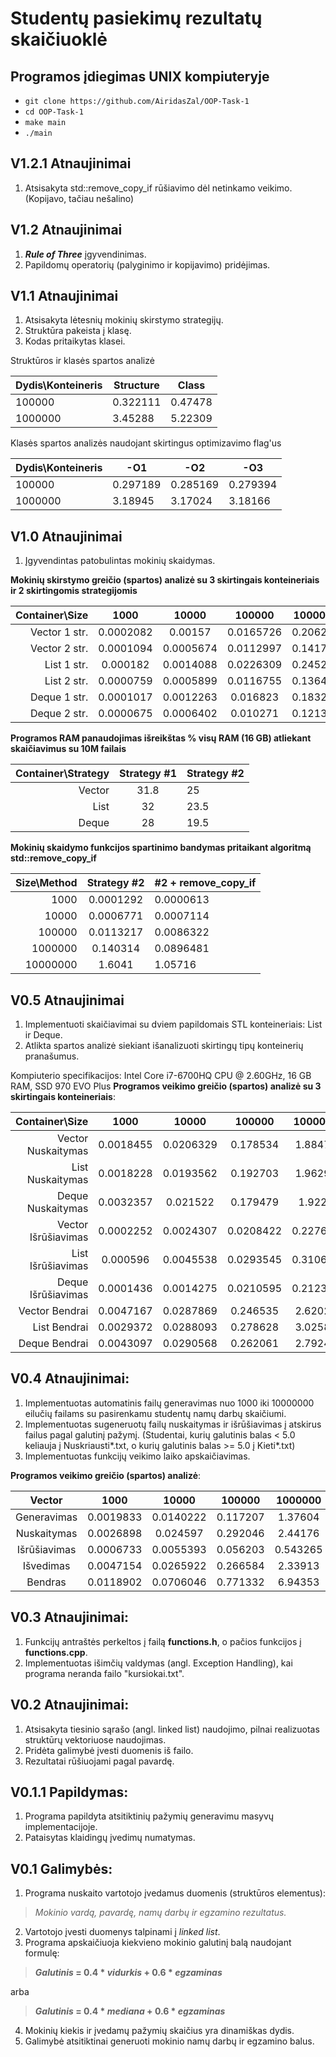 # Studentų pasiekimų rezultatų skaičiuoklė

## Programos įdiegimas UNIX kompiuteryje

- `git clone https://github.com/AiridasZal/OOP-Task-1`
- `cd OOP-Task-1`
- `make main`
- `./main`

## V1.2.1 Atnaujinimai

1. Atsisakyta std::remove_copy_if rūšiavimo dėl netinkamo veikimo. (Kopijavo, tačiau nešalino)

## V1.2 Atnaujinimai

1. ***Rule of Three*** įgyvendinimas.
2. Papildomų operatorių (palyginimo ir kopijavimo) pridėjimas.

## V1.1 Atnaujinimai

1. Atsisakyta lėtesnių mokinių skirstymo strategijų.
2. Struktūra pakeista į klasę.
3. Kodas pritaikytas klasei.

Struktūros ir klasės spartos analizė

| Dydis\Konteineris | Structure | Class   |
|-------------------|-----------|---------|
| 100000            | 0.322111  | 0.47478 |
| 1000000           | 3.45288   | 5.22309 |

Klasės spartos analizės naudojant skirtingus optimizavimo flag'us

| Dydis\Konteineris | -O1      | -O2      | -O3      |
|-------------------|----------|----------|----------|
| 100000            | 0.297189 | 0.285169 | 0.279394 |
| 1000000           | 3.18945  | 3.17024  | 3.18166  |

## V1.0 Atnaujinimai

1. Įgyvendintas patobulintas mokinių skaidymas.

**Mokinių skirstymo greičio (spartos) analizė su 3 skirtingais konteineriais ir 2 skirtingomis strategijomis**

| Container\Size |    1000   |   10000   |   100000  |  1000000 | 10000000 |
|---------------:|:---------:|:---------:|:---------:|:--------:|:--------:|
|  Vector 1 str. | 0.0002082 | 0.00157   | 0.0165726 | 0.206244 | 2.18961  |
|  Vector 2 str. | 0.0001094 | 0.0005674 | 0.0112997 | 0.141784 | 1.4222   |
|    List 1 str. | 0.000182  | 0.0014088 | 0.0226309 | 0.245209 | 2.76143  |
|    List 2 str. | 0.0000759 | 0.0005899 | 0.0116755 | 0.136401 | 1.44716  |
|   Deque 1 str. | 0.0001017 | 0.0012263 | 0.016823  | 0.183298 | 2.10436  |
|   Deque 2 str. | 0.0000675 | 0.0006402 | 0.010271  | 0.121397 | 1.44716  |


**Programos RAM panaudojimas išreikštas % visų RAM (16 GB) atliekant skaičiavimus su 10M failais**

| Container\Strategy | Strategy #1 | Strategy #2 |
|-------------------:|:-----------:|-------------|
|             Vector |     31.8    |      25     |
|               List |      32     |     23.5    |
|              Deque |      28     |     19.5    |

**Mokinių skaidymo funkcijos spartinimo bandymas pritaikant algoritmą std::remove_copy_if**

| Size\Method | Strategy #2 | #2 + remove_copy_if |
|------------:|:-----------:|---------------------|
|        1000 | 0.0001292   | 0.0000613           |
|       10000 | 0.0006771   | 0.0007114           |
|      100000 | 0.0113217   | 0.0086322           |
|     1000000 | 0.140314    | 0.0896481           |
|    10000000 | 1.6041      | 1.05716             |

## V0.5 Atnaujinimai

1. Implementuoti skaičiavimai su dviem papildomais STL konteineriais: List ir Deque.
2. Atlikta spartos analizė siekiant išanalizuoti skirtingų tipų konteinerių pranašumus.

Kompiuterio specifikacijos: Intel Core i7-6700HQ CPU @ 2.60GHz, 16 GB RAM, SSD 970 EVO Plus
**Programos veikimo greičio (spartos) analizė su 3 skirtingais konteineriais**:

|      Container\Size |    1000   |   10000   |   100000  |  1000000 | 10000000 |
|--------------------:|:---------:|:---------:|:---------:|:--------:|:--------:|
|  Vector Nuskaitymas | 0.0018455 | 0.0206329 | 0.178534  | 1.88479  | 20.1084  |
|    List Nuskaitymas | 0.0018228 | 0.0193562 | 0.192703  | 1.96293  | 20.3813  |
|   Deque Nuskaitymas | 0.0032357 | 0.021522  | 0.179479  | 1.9222   | 20.6482  |
| Vector Išrūšiavimas | 0.0002252 | 0.0024307 | 0.0208422 | 0.227679 | 2.52166  |
|   List Išrūšiavimas | 0.000596  | 0.0045538 | 0.0293545 | 0.310627 | 3.51064  |
|  Deque Išrūšiavimas | 0.0001436 | 0.0014275 | 0.0210595 | 0.212368 | 2.76909  |
|      Vector Bendrai | 0.0047167 | 0.0287869 | 0.246535  | 2.62027  | 28.9934  |
|        List Bendrai | 0.0029372 | 0.0288093 | 0.278628  | 3.02584  | 36.698   |
|       Deque Bendrai | 0.0043097 | 0.0290568 | 0.262061  | 2.79244  | 31.6902  |

## V0.4 Atnaujinimai:

1. Implementuotas automatinis failų generavimas nuo 1000 iki 10000000 eilučių failams su pasirenkamu studentų namų darbų skaičiumi.
2. Implementuotas sugeneruotų failų nuskaitymas ir išrūšiavimas į atskirus failus pagal galutinį pažymį. (Studentai, kurių galutinis balas < 5.0 keliauja į Nuskriausti*.txt, o kurių galutinis balas >= 5.0 į Kieti*.txt)
3. Implementuotas funkcijų veikimo laiko apskaičiavimas.

**Programos veikimo greičio (spartos) analizė**:

|    Vector    |    1000   |   10000   |  100000  |  1000000 | 10000000 |
|:------------:|:---------:|:---------:|:--------:|:--------:|----------|
|  Generavimas | 0.0019833 | 0.0140222 | 0.117207 | 1.37604  | 13.5376  |
|  Nuskaitymas | 0.0026898 | 0.024597  | 0.292046 | 2.44176  | 24.6615  |
| Išrūšiavimas | 0.0006733 | 0.0055393 | 0.056203 | 0.543265 | 5.8276   |
|    Išvedimas | 0.0047154 | 0.0265922 | 0.266584 | 2.33913  | 24.2102  |
|      Bendras | 0.0118902 | 0.0706046 | 0.771332 | 6.94353  | 71.6242  |

## V0.3 Atnaujinimai:
1. Funkcijų antraštės perkeltos į failą **functions.h**, o pačios funkcijos į **functions.cpp**.
2. Implementuotas išimčių valdymas (angl. Exception Handling), kai programa neranda failo "kursiokai.txt".

## V0.2 Atnaujinimai:
1. Atsisakyta tiesinio sąrašo (angl. linked list) naudojimo, pilnai realizuotas struktūrų vektoriuose naudojimas.
2. Pridėta galimybė įvesti duomenis iš failo.
3. Rezultatai rūšiuojami pagal pavardę.

## V0.1.1 Papildymas:
1. Programa papildyta atsitiktinių pažymių generavimu masyvų implementacijoje.
2. Pataisytas klaidingų įvedimų numatymas.

## V0.1 Galimybės:
1. Programa nuskaito vartotojo įvedamus duomenis (struktūros elementus):
 
>*Mokinio vardą, pavardę, namų darbų ir egzamino rezultatus.*

2. Vartotojo įvesti duomenys talpinami į *linked list*.
3. Programa apskaičiuoja kiekvieno mokinio galutinį balą naudojant formulę:


>**_Galutinis_ = 0.4 * _vidurkis_ + 0.6 * _egzaminas_** 

arba 

>**_Galutinis_ = 0.4 * _mediana_ + 0.6 * _egzaminas_**

4. Mokinių kiekis ir įvedamų pažymių skaičius yra dinamiškas dydis.
5. Galimybė atsitiktinai generuoti mokinio namų darbų ir egzamino balus.
